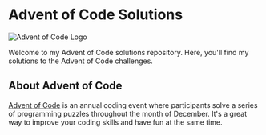 # Advent of Code Solutions

![Advent of Code Logo](https://adventofcode.com/favicon.png)

Welcome to my Advent of Code solutions repository. Here, you'll find my solutions to the Advent of Code challenges.

## About Advent of Code

[Advent of Code](https://adventofcode.com/) is an annual coding event where participants solve a series of programming puzzles throughout the month of December. It's a great way to improve your coding skills and have fun at the same time.

